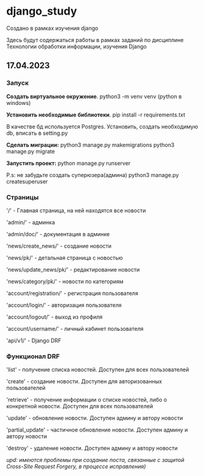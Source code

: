 # django_study
Создано в рамках изучения django

Здесь будут содержаться работы в рамках заданий по дисциплине Технологии обработки информации, изучения Django

<h2> 17.04.2023 </h2>
<h3> Запуск </h3>

<b>Создать виртуальное окружение</b>. python3 -m venv venv (python в windows)

<b>Установить необходимые библиотеки</b>. pip install -r requirements.txt

В качестве бд используется Postgres.
Установить, создать необходимую db, вписать в setting.py

<b>Сделать миграции:</b> 
  python3 manage.py makemigrations 
  python3 manage.py migrate

<b>Запустить проект:</b>
  python manage.py runserver

P.s: не забудьте создать суперюзера(админа) python3 manage.py createsuperuser 
<h3> Страницы </h3>

'/' - Главная страница, на ней находятся все новости

'admin/' - админка

'admin/doc/' - документация в админке

'news/create_news/' - создание новости

'news/pk/' - детальная страница с новостью

'news/update_news/pk/' - редактирование новости

'news/category/pk/' - новости по категориям

'account/registration/' - регистрация пользователя

'account/login/' - авторизация пользователя

'account/logout/' - выход из профиля

'account/username/' - личный кабинет пользователя

'api/v1/' - Django DRF

<h3> Функционал DRF</h3> 

'list' - получение списка новостей. Доступен для всех пользователей

'create' - создание новости. Доступен для авторизованных пользователей

'retrieve' - получение информации о списке новостей, либо о конкретной новости. Доступен для всех пользователей

'update' - обновление новости. Доступен админу и автору новости

'partial_update' - частичное обновление новости. Доступен админу и автору новости

'destroy' - удаление новости. Доступен админу и автору новости


<i>upd: имеются проблемы при создание поста, связанные с защитой Cross-Site Request Forgery, в процессе исправления)</i>

